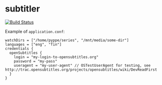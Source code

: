 subtitler
=========

[![Build Status](https://travis-ci.org/Pyppe/subtitler.svg)](https://travis-ci.org/Pyppe/subtitler)

Example of `application.conf`:
```
watchDirs = ["/home/pyppe/series", "/mnt/media/some-dir"]
languages = ["eng", "fin"]
credentials {
  openSubtitles {
    login = "my-login-to-opensubtitles.org"
    password = "my-pass"
    useragent = "my-user-agent" // OSTestUserAgent for testing, see http://trac.opensubtitles.org/projects/opensubtitles/wiki/DevReadFirst
  }
}
```
